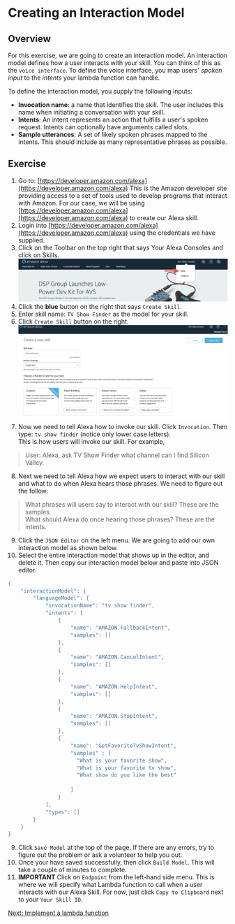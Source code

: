 # Creating an Interaction Model

## Overview
For this exercise, we are going to create an interaction model. An interaction model
defines how a user interacts with your skill. You can think of this as the `voice interface`.
To define the voice interface, you map users' *spoken input* to the *intents* your lambda function can handle.

To define the interaction model, you supply the following inputs:

* **Invocation name**: a name that identifies the skill. The user includes this name when initiating a conversation with your skill.
* **Intents**: An intent represents an action that fulfills a user's spoken request. Intents can optionally have arguments called slots.
* **Sample utterances**: A set of likely spoken phrases mapped to the intents. This should include as many representative phrases as possible.



## Exercise
1. Go to: [https://developer.amazon.com/alexa](https://developer.amazon.com/alexa) This is the Amazon developer site providing access to a set of tools
used to develop programs that interact with Amazon.  For our case, we will be using [https://developer.amazon.com/alexa](https://developer.amazon.com/alexa)
to create our Alexa skill.
2. Login into [https://developer.amazon.com/alexa](https://developer.amazon.com/alexa) using the credentials we have supplied.
3. Click on the Toolbar on the top right that says Your Alexa Consoles and click on Skills.
![alt text](../img/alex_skills_console.png "Your Alexa Consoles")
4. Click the **blue** button on the right that says `Create Skill`.
5. Enter skill name: `TV Show Finder` as the model for your skill.
6. Click `Create Skill` button on the right.
![alt text](../img/alexa_create_skill.png "Custom Model Dashboard")
7. Now we need to tell Alexa how to invoke our skill. Click `Invocation`. Then type: `tv show finder` (notice only lower case letters). <br>
This is how users will invoke our skill. For example,
 >  User: Alexa, ask TV Show Finder what channel can I find Silicon Valley.
8. Next we need to tell Alexa how we expect users to interact with our skill and what to do when Alexa hears those phrases. We need to
figure out the follow:
> What phrases will users say to interact with our skill? These are the samples. <br>
> What should Alexa do once hearing those phrases? These are the intents. <br>
9.  Click the `JSON Editor` on the left menu. We are going to add our own interaction model as shown below.
10. Select the entire interaction model that shows up in the editor, and delete it. Then copy our interaction model below and paste into
JSON editor.

```java
{
    "interactionModel": {
        "languageModel": {
            "invocationName": "tv show finder",
            "intents": [
                {
                    "name": "AMAZON.FallbackIntent",
                    "samples": []
                },
                {
                    "name": "AMAZON.CancelIntent",
                    "samples": []
                },
                {
                    "name": "AMAZON.HelpIntent",
                    "samples": []
                },
                {
                    "name": "AMAZON.StopIntent",
                    "samples": []
                },
                {
                    "name": "GetFavoriteTvShowIntent",
                    "samples" : [
                      "What is your favorite show",
                      "What is your favorite tv show",
                      "What show do you like the best"

                    ]
                }
            ],
            "types": []
        }
    }
}

```

9. Click `Save Model` at the top of the page. If there are any errors, try to figure out the problem or ask a volunteer to help you out.
10. Once your have saved successfully, then click `Build Model`. This will take a couple of minutes to complete.
11. **IMPORTANT** Click on `Endpoint` from the left-hand side menu. This is where we will specify what Lambda function to call when a user interacts with our Alexa Skill.
For now, just click `Copy to Clipboard` next to your `Your Skill ID`.


[Next: Implement a lambda function](lambda.md)


